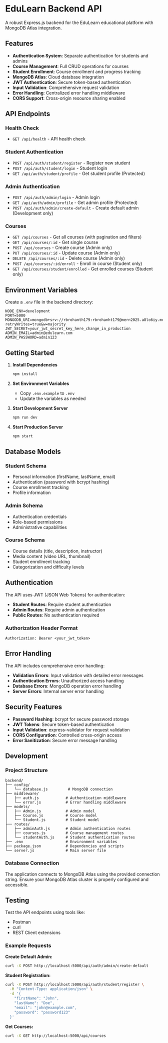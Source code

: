 # EduLearn Backend API

A robust Express.js backend for the EduLearn educational platform with MongoDB Atlas integration.

## Features

- **Authentication System**: Separate authentication for students and admins
- **Course Management**: Full CRUD operations for courses
- **Student Enrollment**: Course enrollment and progress tracking
- **MongoDB Atlas**: Cloud database integration
- **JWT Authentication**: Secure token-based authentication
- **Input Validation**: Comprehensive request validation
- **Error Handling**: Centralized error handling middleware
- **CORS Support**: Cross-origin resource sharing enabled

## API Endpoints

### Health Check
- `GET /api/health` - API health check

### Student Authentication
- `POST /api/auth/student/register` - Register new student
- `POST /api/auth/student/login` - Student login
- `GET /api/auth/student/profile` - Get student profile (Protected)

### Admin Authentication
- `POST /api/auth/admin/login` - Admin login
- `GET /api/auth/admin/profile` - Get admin profile (Protected)
- `POST /api/auth/admin/create-default` - Create default admin (Development only)

### Courses
- `GET /api/courses` - Get all courses (with pagination and filters)
- `GET /api/courses/:id` - Get single course
- `POST /api/courses` - Create course (Admin only)
- `PUT /api/courses/:id` - Update course (Admin only)
- `DELETE /api/courses/:id` - Delete course (Admin only)
- `POST /api/courses/:id/enroll` - Enroll in course (Student only)
- `GET /api/courses/student/enrolled` - Get enrolled courses (Student only)

## Environment Variables

Create a `.env` file in the backend directory:

```env
NODE_ENV=development
PORT=5000
MONGODB_URI=mongodb+srv://rbrohanth179:rbrohanht179@mern2025.a8lo6iy.mongodb.net/edulearn?retryWrites=true&w=majority
JWT_SECRET=your_jwt_secret_key_here_change_in_production
ADMIN_EMAIL=admin@edulearn.com
ADMIN_PASSWORD=admin123
```

## Getting Started

1. **Install Dependencies**
   ```bash
   npm install
   ```

2. **Set Environment Variables**
   - Copy `.env.example` to `.env`
   - Update the variables as needed

3. **Start Development Server**
   ```bash
   npm run dev
   ```

4. **Start Production Server**
   ```bash
   npm start
   ```

## Database Models

### Student Schema
- Personal information (firstName, lastName, email)
- Authentication (password with bcrypt hashing)
- Course enrollment tracking
- Profile information

### Admin Schema
- Authentication credentials
- Role-based permissions
- Administrative capabilities

### Course Schema
- Course details (title, description, instructor)
- Media content (video URL, thumbnail)
- Student enrollment tracking
- Categorization and difficulty levels

## Authentication

The API uses JWT (JSON Web Tokens) for authentication:

- **Student Routes**: Require student authentication
- **Admin Routes**: Require admin authentication
- **Public Routes**: No authentication required

### Authorization Header Format
```
Authorization: Bearer <your_jwt_token>
```

## Error Handling

The API includes comprehensive error handling:

- **Validation Errors**: Input validation with detailed error messages
- **Authentication Errors**: Unauthorized access handling
- **Database Errors**: MongoDB operation error handling
- **Server Errors**: Internal server error handling

## Security Features

- **Password Hashing**: bcrypt for secure password storage
- **JWT Tokens**: Secure token-based authentication
- **Input Validation**: express-validator for request validation
- **CORS Configuration**: Controlled cross-origin access
- **Error Sanitization**: Secure error message handling

## Development

### Project Structure
```
backend/
├── config/
│   └── database.js         # MongoDB connection
├── middleware/
│   ├── auth.js            # Authentication middleware
│   └── error.js           # Error handling middleware
├── models/
│   ├── Admin.js           # Admin model
│   ├── Course.js          # Course model
│   └── Student.js         # Student model
├── routes/
│   ├── adminAuth.js       # Admin authentication routes
│   ├── courses.js         # Course management routes
│   └── studentAuth.js     # Student authentication routes
├── .env                   # Environment variables
├── package.json           # Dependencies and scripts
└── server.js              # Main server file
```

### Database Connection

The application connects to MongoDB Atlas using the provided connection string. Ensure your MongoDB Atlas cluster is properly configured and accessible.

## Testing

Test the API endpoints using tools like:
- Postman
- curl
- REST Client extensions

### Example Requests

**Create Default Admin:**
```bash
curl -X POST http://localhost:5000/api/auth/admin/create-default
```

**Student Registration:**
```bash
curl -X POST http://localhost:5000/api/auth/student/register \
  -H "Content-Type: application/json" \
  -d '{
    "firstName": "John",
    "lastName": "Doe",
    "email": "john@example.com",
    "password": "password123"
  }'
```

**Get Courses:**
```bash
curl -X GET http://localhost:5000/api/courses
```